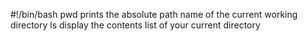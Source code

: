 #!/bin/bash
pwd prints the absolute path name of the current working directory
ls display the contents list of your current directory
